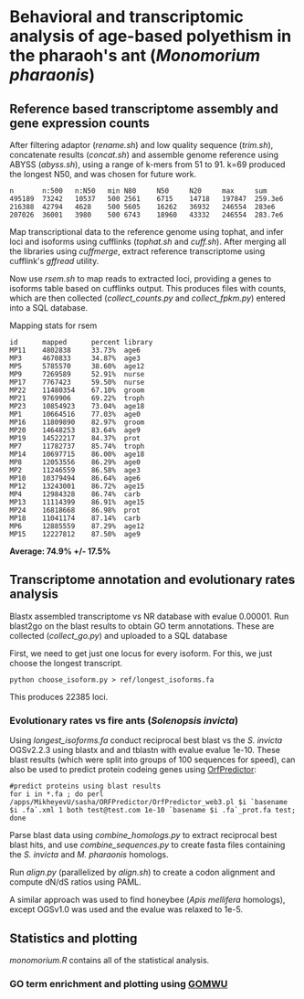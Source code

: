# Behavioral and transcriptomic analysis of age-based polyethism in the pharaoh's ant (*Monomorium pharaonis*)

## Reference based transcriptome assembly and gene expression counts
After filtering adaptor (*rename.sh*) and low quality sequence (*trim.sh*), concatenate results (*concat.sh*) and assemble genome reference using ABYSS (*abyss.sh*), using a range of k-mers from 51 to 91. k=69 produced the longest N50, and was chosen for future work.

	n		n:500	n:N50	min	N80		N50		N20		max		sum
	495189	73242	10537	500	2561	6715	14718	197847	259.3e6
	216388	42794	4628	500	5605	16262	36932	246554	283e6
	207026	36001	3980	500	6743	18960	43332	246554	283.7e6

Map transcriptional data to the reference genome using tophat, and infer loci and isoforms using cufflinks (*tophat.sh* and *cuff.sh*). After merging all the libraries using *cuffmerge*, extract reference transcriptome using cufflink's *gffread* utility.

Now use *rsem.sh* to map reads to extracted loci, providing a genes to isoforms table based on cufflinks output. This produces files with counts, which are then collected (*collect_counts.py* and *collect_fpkm.py*) entered into a SQL database.

Mapping stats for rsem

	id  	mapped		percent	library
	MP11	4802838 	33.73%	age6
	MP3 	4670833 	34.87%	age3
	MP5 	5785570 	38.60%	age12
	MP9 	7269589 	52.91%	nurse
	MP17	7767423 	59.50%	nurse
	MP22	11480354	67.10%	groom
	MP21	9769906 	69.22%	troph
	MP23	10854923	73.04%	age18
	MP1 	10664516	77.03%	age0
	MP16	11809890	82.97%	groom
	MP20	14648253	83.64%	age9
	MP19	14522217	84.37%	prot
	MP7 	11782737	85.74%	troph
	MP14	10697715	86.00%	age18
	MP8 	12053556	86.29%	age0
	MP2 	11246559	86.58%	age3
	MP10	10379494	86.64%	age6
	MP12	13243001	86.72%	age15
	MP4 	12984328	86.74%	carb
	MP13	11114399	86.91%	age15
	MP24	16818668	86.98%	prot
	MP18	11041174	87.14%	carb
	MP6 	12885559	87.29%	age12
	MP15	12227812	87.50%	age9

**Average: 74.9% +/- 17.5%**

## Transcriptome annotation and evolutionary rates analysis

Blastx assembled transcriptome vs NR database with evalue 0.00001. Run blast2go on the blast results to obtain GO term annotations. These are collected (*collect_go.py*) and uploaded to a SQL database


First, we need to get just one locus for every isoform. For this, we just choose the longest transcript.

 	python choose_isoform.py > ref/longest_isoforms.fa

This produces 22385 loci.

### Evolutionary rates vs fire ants (*Solenopsis invicta*)
Using *longest_isoforms.fa* conduct reciprocal best blast vs the *S. invicta* OGSv2.2.3 using blastx and and tblastn with evalue evalue 1e-10. These blast results (which were split into groups of 100 sequences for speed), can also be used to predict protein codeing genes using [OrfPredictor](http://www.ncbi.nlm.nih.gov/pubmed/15980561):

	#predict proteins using blast results
	for i in *.fa ; do perl /apps/MikheyevU/sasha/ORFPredictor/OrfPredictor_web3.pl $i `basename $i .fa`.xml 1 both test@test.com 1e-10 `basename $i .fa`_prot.fa test; done

Parse blast data using *combine_homologs.py* to extract reciprocal best blast hits, and use *combine_sequences.py* to create fasta files containing the *S. invicta* and *M. pharaonis* homologs.

Run *align.py* (parallelized by *align.sh*) to create a codon alignment and compute dN/dS ratios using PAML.

A similar approach was used to find honeybee (*Apis mellifera* homologs), except OGSv1.0 was used and the evalue was relaxed to 1e-5.

## Statistics and plotting

*monomorium.R* contains all of the statistical analysis.


### GO term enrichment and plotting using [GOMWU](http://www.bio.utexas.edu/research/matz_lab/matzlab/Methods.html)

